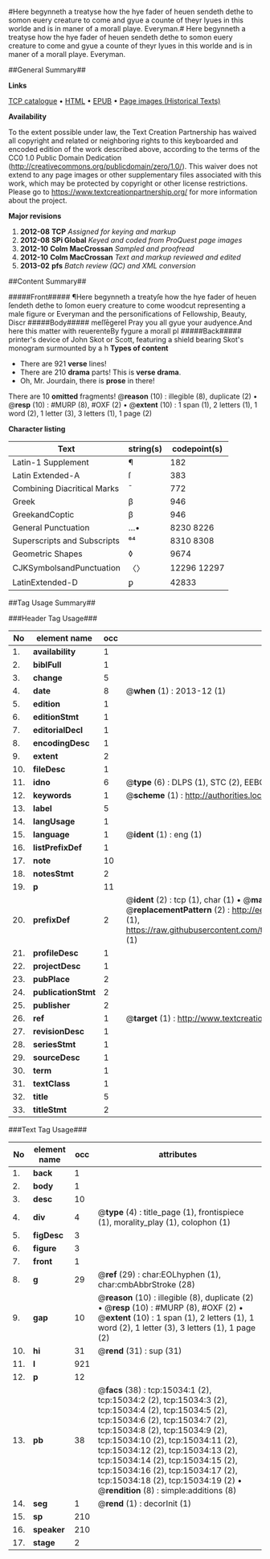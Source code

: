 #Here begynneth a treatyse how the hye fader of heuen sendeth dethe to somon euery creature to come and gyue a counte of theyr lyues in this worlde and is in maner of a morall playe. Everyman.#
Here begynneth a treatyse how the hye fader of heuen sendeth dethe to somon euery creature to come and gyue a counte of theyr lyues in this worlde and is in maner of a morall playe.
Everyman.

##General Summary##

**Links**

[TCP catalogue](http://www.ota.ox.ac.uk/tcp/)  • 
[HTML](http://tei.it.ox.ac.uk/tcp/Texts-HTML/free/A00/A00471.html)  • 
[EPUB](http://tei.it.ox.ac.uk/tcp/Texts-EPUB/free/A00/A00471.epub) • 
[Page images (Historical Texts)](https://historicaltexts.jisc.ac.uk/eebo-99849862e)

**Availability**

To the extent possible under law, the Text Creation Partnership has waived all copyright and related or neighboring rights to this keyboarded and encoded edition of the work described above, according to the terms of the CC0 1.0 Public Domain Dedication (http://creativecommons.org/publicdomain/zero/1.0/). This waiver does not extend to any page images or other supplementary files associated with this work, which may be protected by copyright or other license restrictions. Please go to https://www.textcreationpartnership.org/ for more information about the project.

**Major revisions**

1. __2012-08__ __TCP__ *Assigned for keying and markup*
1. __2012-08__ __SPi Global__ *Keyed and coded from ProQuest page images*
1. __2012-10__ __Colm MacCrossan__ *Sampled and proofread*
1. __2012-10__ __Colm MacCrossan__ *Text and markup reviewed and edited*
1. __2013-02__ __pfs__ *Batch review (QC) and XML conversion*

##Content Summary##

#####Front#####
¶Here begynneth a treatyſe how the hye fader of heuen ſendeth dethe to ſomon euery creature to come woodcut representing a male figure or Everyman and the personifications of Fellowship, Beauty, Discr
#####Body#####
meſſēgereI Pray you all gyue your audyence.And here this matter with reuerenteBy fygure a morall pl
#####Back#####
printer's device of John Skot or Scott, featuring a shield bearing Skot's monogram surmounted by a h
**Types of content**

  * There are 921 **verse** lines!
  * There are 210 **drama** parts! This is **verse drama**.
  * Oh, Mr. Jourdain, there is **prose** in there!

There are 10 **omitted** fragments! 
 @__reason__ (10) : illegible (8), duplicate (2)  •  @__resp__ (10) : #MURP (8), #OXF (2)  •  @__extent__ (10) : 1 span (1), 2 letters (1), 1 word (2), 1 letter (3), 3 letters (1), 1 page (2)

**Character listing**


|Text|string(s)|codepoint(s)|
|---|---|---|
|Latin-1 Supplement|¶|182|
|Latin Extended-A|ſ|383|
|Combining             Diacritical Marks|̄|772|
|Greek|β|946|
|GreekandCoptic|β|946|
|General Punctuation|…•|8230 8226|
|Superscripts             and Subscripts|⁶⁴|8310 8308|
|Geometric Shapes|◊|9674|
|CJKSymbolsandPunctuation|〈〉|12296 12297|
|LatinExtended-D|ꝑ|42833|

##Tag Usage Summary##

###Header Tag Usage###

|No|element name|occ|attributes|
|---|---|---|---|
|1.|__availability__|1||
|2.|__biblFull__|1||
|3.|__change__|5||
|4.|__date__|8| @__when__ (1) : 2013-12 (1)|
|5.|__edition__|1||
|6.|__editionStmt__|1||
|7.|__editorialDecl__|1||
|8.|__encodingDesc__|1||
|9.|__extent__|2||
|10.|__fileDesc__|1||
|11.|__idno__|6| @__type__ (6) : DLPS (1), STC (2), EEBO-CITATION (1), PROQUEST (1), VID (1)|
|12.|__keywords__|1| @__scheme__ (1) : http://authorities.loc.gov/ (1)|
|13.|__label__|5||
|14.|__langUsage__|1||
|15.|__language__|1| @__ident__ (1) : eng (1)|
|16.|__listPrefixDef__|1||
|17.|__note__|10||
|18.|__notesStmt__|2||
|19.|__p__|11||
|20.|__prefixDef__|2| @__ident__ (2) : tcp (1), char (1)  •  @__matchPattern__ (2) : ([0-9\-]+):([0-9IVX]+) (1), (.+) (1)  •  @__replacementPattern__ (2) : http://eebo.chadwyck.com/downloadtiff?vid=$1&page=$2 (1), https://raw.githubusercontent.com/textcreationpartnership/Texts/master/tcpchars.xml#$1 (1)|
|21.|__profileDesc__|1||
|22.|__projectDesc__|1||
|23.|__pubPlace__|2||
|24.|__publicationStmt__|2||
|25.|__publisher__|2||
|26.|__ref__|1| @__target__ (1) : http://www.textcreationpartnership.org/docs/. (1)|
|27.|__revisionDesc__|1||
|28.|__seriesStmt__|1||
|29.|__sourceDesc__|1||
|30.|__term__|1||
|31.|__textClass__|1||
|32.|__title__|5||
|33.|__titleStmt__|2||


###Text Tag Usage###

|No|element name|occ|attributes|
|---|---|---|---|
|1.|__back__|1||
|2.|__body__|1||
|3.|__desc__|10||
|4.|__div__|4| @__type__ (4) : title_page (1), frontispiece (1), morality_play (1), colophon (1)|
|5.|__figDesc__|3||
|6.|__figure__|3||
|7.|__front__|1||
|8.|__g__|29| @__ref__ (29) : char:EOLhyphen (1), char:cmbAbbrStroke (28)|
|9.|__gap__|10| @__reason__ (10) : illegible (8), duplicate (2)  •  @__resp__ (10) : #MURP (8), #OXF (2)  •  @__extent__ (10) : 1 span (1), 2 letters (1), 1 word (2), 1 letter (3), 3 letters (1), 1 page (2)|
|10.|__hi__|31| @__rend__ (31) : sup (31)|
|11.|__l__|921||
|12.|__p__|12||
|13.|__pb__|38| @__facs__ (38) : tcp:15034:1 (2), tcp:15034:2 (2), tcp:15034:3 (2), tcp:15034:4 (2), tcp:15034:5 (2), tcp:15034:6 (2), tcp:15034:7 (2), tcp:15034:8 (2), tcp:15034:9 (2), tcp:15034:10 (2), tcp:15034:11 (2), tcp:15034:12 (2), tcp:15034:13 (2), tcp:15034:14 (2), tcp:15034:15 (2), tcp:15034:16 (2), tcp:15034:17 (2), tcp:15034:18 (2), tcp:15034:19 (2)  •  @__rendition__ (8) : simple:additions (8)|
|14.|__seg__|1| @__rend__ (1) : decorInit (1)|
|15.|__sp__|210||
|16.|__speaker__|210||
|17.|__stage__|2||
